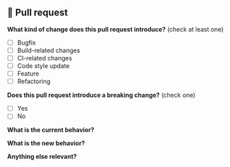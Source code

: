 ## 🌷  Pull request
<!-- 📖  https://github.com/artisanjs/artisan/blob/master/CONTRIBUTING.md -->

**What kind of change does this pull request introduce?** (check at least one)
- [ ] Bugfix
- [ ] Build-related changes
- [ ] CI-related changes
- [ ] Code style update
- [ ] Feature
- [ ] Refactoring

<!-- ✍️  If other kind of change, please describe it. -->

**Does this pull request introduce a breaking change?** (check one)
- [ ] Yes
- [ ] No

<!-- ✍️  If this pull request contains a breaking change, please describe the impact and migration path for existing applications. -->

**What is the current behavior?**
<!-- ✍️  Please describe the current behavior that you are modifying, or link to a relevant issue. -->

**What is the new behavior?**
<!-- ✍️  Please describe the new behavior. -->

**Anything else relevant?**
<!-- ✍️  Any other important information... -->
